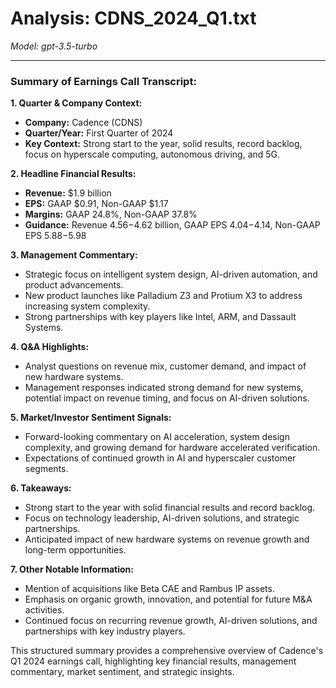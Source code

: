 # Analysis: CDNS_2024_Q1.txt

*Model: gpt-3.5-turbo*

---

### Summary of Earnings Call Transcript:

**1. Quarter & Company Context:**
- **Company:** Cadence (CDNS)
- **Quarter/Year:** First Quarter of 2024
- **Key Context:** Strong start to the year, solid results, record backlog, focus on hyperscale computing, autonomous driving, and 5G.

**2. Headline Financial Results:**
- **Revenue:** $1.9 billion
- **EPS:** GAAP $0.91, Non-GAAP $1.17
- **Margins:** GAAP 24.8%, Non-GAAP 37.8%
- **Guidance:** Revenue $4.56-$4.62 billion, GAAP EPS $4.04-$4.14, Non-GAAP EPS $5.88-$5.98

**3. Management Commentary:**
- Strategic focus on intelligent system design, AI-driven automation, and product advancements.
- New product launches like Palladium Z3 and Protium X3 to address increasing system complexity.
- Strong partnerships with key players like Intel, ARM, and Dassault Systems.

**4. Q&A Highlights:**
- Analyst questions on revenue mix, customer demand, and impact of new hardware systems.
- Management responses indicated strong demand for new systems, potential impact on revenue timing, and focus on AI-driven solutions.

**5. Market/Investor Sentiment Signals:**
- Forward-looking commentary on AI acceleration, system design complexity, and growing demand for hardware accelerated verification.
- Expectations of continued growth in AI and hyperscaler customer segments.

**6. Takeaways:**
- Strong start to the year with solid financial results and record backlog.
- Focus on technology leadership, AI-driven solutions, and strategic partnerships.
- Anticipated impact of new hardware systems on revenue growth and long-term opportunities.

**7. Other Notable Information:**
- Mention of acquisitions like Beta CAE and Rambus IP assets.
- Emphasis on organic growth, innovation, and potential for future M&A activities.
- Continued focus on recurring revenue growth, AI-driven solutions, and partnerships with key industry players.

This structured summary provides a comprehensive overview of Cadence's Q1 2024 earnings call, highlighting key financial results, management commentary, market sentiment, and strategic insights.
